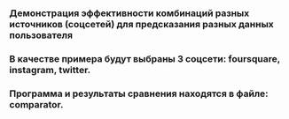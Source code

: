 ### Демонстрация эффективности комбинаций разных источников (соцсетей) для предсказания разных данных пользователя

### В качестве примера будут выбраны 3 соцсети: foursquare, instagram, twitter.

### Программа и результаты сравнения находятся в файле: comparator.
